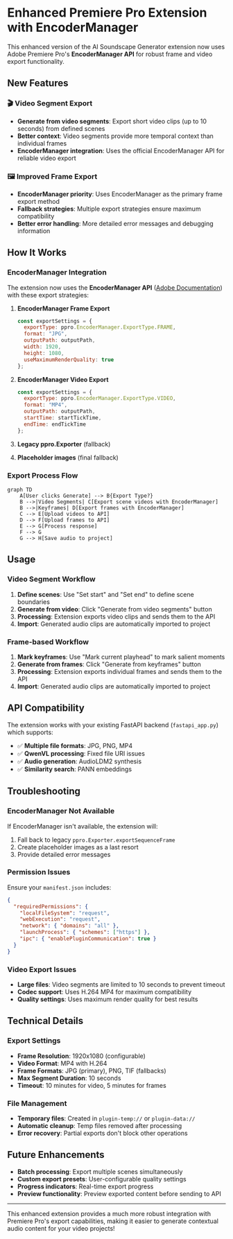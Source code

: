 # Enhanced Premiere Pro Extension with EncoderManager

This enhanced version of the AI Soundscape Generator extension now uses Adobe Premiere Pro's **EncoderManager API** for robust frame and video export functionality.

## New Features

### 🎬 Video Segment Export
- **Generate from video segments**: Export short video clips (up to 10 seconds) from defined scenes
- **Better context**: Video segments provide more temporal context than individual frames
- **EncoderManager integration**: Uses the official EncoderManager API for reliable video export

### 🖼️ Improved Frame Export
- **EncoderManager priority**: Uses EncoderManager as the primary frame export method
- **Fallback strategies**: Multiple export strategies ensure maximum compatibility
- **Better error handling**: More detailed error messages and debugging information

## How It Works

### EncoderManager Integration

The extension now uses the **EncoderManager API** ([Adobe Documentation](https://developer.adobe.com/premiere-pro/uxp/ppro_reference/classes/encodermanager/)) with these export strategies:

1. **EncoderManager Frame Export**
   ```javascript
   const exportSettings = {
     exportType: ppro.EncoderManager.ExportType.FRAME,
     format: "JPG",
     outputPath: outputPath,
     width: 1920,
     height: 1080,
     useMaximumRenderQuality: true
   };
   ```

2. **EncoderManager Video Export**
   ```javascript
   const exportSettings = {
     exportType: ppro.EncoderManager.ExportType.VIDEO,
     format: "MP4",
     outputPath: outputPath,
     startTime: startTickTime,
     endTime: endTickTime
   };
   ```

3. **Legacy ppro.Exporter** (fallback)
4. **Placeholder images** (final fallback)

### Export Process Flow

```mermaid
graph TD
    A[User clicks Generate] --> B{Export Type?}
    B -->|Video Segments| C[Export scene videos with EncoderManager]
    B -->|Keyframes| D[Export frames with EncoderManager]
    C --> E[Upload videos to API]
    D --> F[Upload frames to API]
    E --> G[Process response]
    F --> G
    G --> H[Save audio to project]
```

## Usage

### Video Segment Workflow
1. **Define scenes**: Use "Set start" and "Set end" to define scene boundaries
2. **Generate from video**: Click "Generate from video segments" button
3. **Processing**: Extension exports video clips and sends them to the API
4. **Import**: Generated audio clips are automatically imported to project

### Frame-based Workflow  
1. **Mark keyframes**: Use "Mark current playhead" to mark salient moments
2. **Generate from frames**: Click "Generate from keyframes" button
3. **Processing**: Extension exports individual frames and sends them to the API
4. **Import**: Generated audio clips are automatically imported to project

## API Compatibility

The extension works with your existing FastAPI backend (`fastapi_app.py`) which supports:
- ✅ **Multiple file formats**: JPG, PNG, MP4
- ✅ **QwenVL processing**: Fixed file URI issues
- ✅ **Audio generation**: AudioLDM2 synthesis
- ✅ **Similarity search**: PANN embeddings

## Troubleshooting

### EncoderManager Not Available
If EncoderManager isn't available, the extension will:
1. Fall back to legacy `ppro.Exporter.exportSequenceFrame`
2. Create placeholder images as a last resort
3. Provide detailed error messages

### Permission Issues
Ensure your `manifest.json` includes:
```json
{
  "requiredPermissions": {
    "localFileSystem": "request",
    "webExecution": "request",
    "network": { "domains": "all" },
    "launchProcess": { "schemes": ["https"] },
    "ipc": { "enablePluginCommunication": true }
  }
}
```

### Video Export Issues
- **Large files**: Video segments are limited to 10 seconds to prevent timeout
- **Codec support**: Uses H.264 MP4 for maximum compatibility
- **Quality settings**: Uses maximum render quality for best results

## Technical Details

### Export Settings
- **Frame Resolution**: 1920x1080 (configurable)
- **Video Format**: MP4 with H.264
- **Frame Formats**: JPG (primary), PNG, TIF (fallbacks)
- **Max Segment Duration**: 10 seconds
- **Timeout**: 10 minutes for video, 5 minutes for frames

### File Management
- **Temporary files**: Created in `plugin-temp://` or `plugin-data://`
- **Automatic cleanup**: Temp files removed after processing
- **Error recovery**: Partial exports don't block other operations

## Future Enhancements

- **Batch processing**: Export multiple scenes simultaneously
- **Custom export presets**: User-configurable quality settings
- **Progress indicators**: Real-time export progress
- **Preview functionality**: Preview exported content before sending to API

---

This enhanced extension provides a much more robust integration with Premiere Pro's export capabilities, making it easier to generate contextual audio content for your video projects!